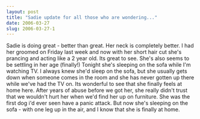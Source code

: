 ```yaml
---
layout: post
title: "Sadie update for all those who are wondering..."
date: 2006-03-27
slug: 2006-03-27-1
---
```


Sadie is doing  great - better than great.  Her  neck is completely better.  I had her groomed on Friday last week and now with her short hair cut she&apos;s prancing and acting like a 2 year old.  Its great to see.  She&apos;s also seems to be settling in her age (finally!)  Tonight she&apos;s sleeping on the sofa while I&apos;m watching TV.  I always knew she&apos;d sleep on the sofa, but she usually gets down when someone comes in the room and she has never gotten up there while we&apos;ve had the TV on.  Its wonderful to see that she finally feels at home here.  After years of abuse before we got her, she really didn&apos;t trust that we wouldn&apos;t hurt her when we&apos;d find her up on  furniture.  She was the first dog i&apos;d ever seen have a panic attack.  But now she&apos;s sleeping on the sofa - with one leg up in the air, and I know that she is finally at home.
